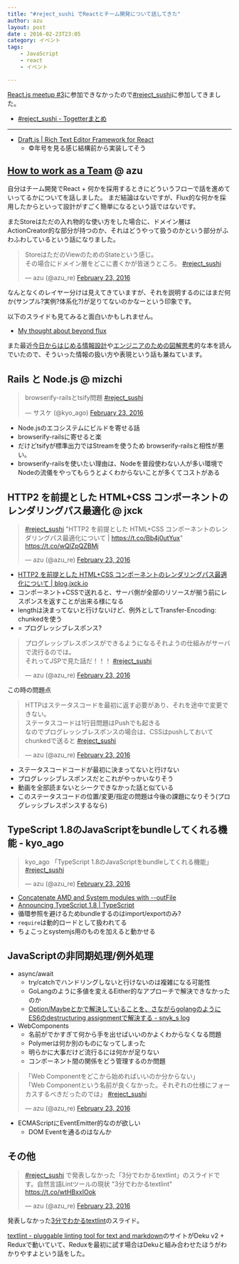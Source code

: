 ```yaml
---
title: "#reject_sushi でReactとチーム開発について話してきた"
author: azu
layout: post
date : 2016-02-23T23:05
category: イベント
tags:
    - JavaScript
    - react
    - イベント

---
```



[React.js meetup #3](http://reactjs-meetup.connpass.com/event/26229/ "React.js meetup #3")に参加できなかったので[#reject_sushi](https://twitter.com/search?f=tweets&vertical=default&q=reject_sushi&src=typd "reject_sushi")に参加してきました。

- [#reject_sushi - Togetterまとめ](http://togetter.com/li/942101 "#reject_sushi - Togetterまとめ")

----

- [Draft.js | Rich Text Editor Framework for React](https://facebook.github.io/draft-js/ "Draft.js | Rich Text Editor Framework for React")
	- ©年号を見る感じ結構前から実装してそう

	
## [How to work as a Team](http://azu.github.io/slide/2016/reject-sushi/how-to-work-team.html "How to work as a Team") @ azu

自分はチーム開発でReact + 何かを採用するときにどういうフローで話を進めていってるかについてを話しました。
まだ結論はないですが、Flux的な何かを採用したからといって設計がすごく簡単になるという話ではないです。

またStoreはただの入れ物的な使い方をした場合に、ドメイン層はActionCreator的な部分が持つのか、それはどうやって扱うのかという部分がふわふわしているという話になりました。

<blockquote class="twitter-tweet" data-lang="en"><p lang="ja" dir="ltr">StoreはただのViewのためのStateという感じ。<br>その場合にドメイン層をどこに書くかが皆迷うところ。 <a href="https://twitter.com/hashtag/reject_sushi?src=hash">#reject_sushi</a></p>&mdash; azu (@azu_re) <a href="https://twitter.com/azu_re/status/702105875771555840">February 23, 2016</a></blockquote>
<script async src="//platform.twitter.com/widgets.js" charset="utf-8"></script>

なんとなくのレイヤー分けは見えてきていますが、それを説明するのにはまだ何か(サンプル?実例?体系化?)が足りてないのかなーという印象です。

以下のスライドも見てみると面白いかもしれません。

- [My thought about beyond flux](http://www.slideshare.net/saneyuki/my-thoughy-about-beyond-flux "My thought about beyond flux")

また最近[今日からはじめる情報設計](http://www.amazon.co.jp/dp/4802510012/ "今日からはじめる情報設計")や[エンジニアのための図解思考](http://www.amazon.co.jp/dp/B00EESW7OG/ "エンジニアのための図解思考")的な本を読んでいたので、そういった情報の扱い方や表現という話も兼ねています。

## Rails と Node.js @ mizchi

<blockquote class="twitter-tweet" data-lang="en"><p lang="ja" dir="ltr">browserify-railsとtsify問題 <a href="https://twitter.com/hashtag/reject_sushi?src=hash">#reject_sushi</a></p>&mdash; サスケ (@kyo_ago) <a href="https://twitter.com/kyo_ago/status/702089989887172609">February 23, 2016</a></blockquote>
<script async src="//platform.twitter.com/widgets.js" charset="utf-8"></script>

- Node.jsのエコシステムにビルドを寄せる話
- browserify-railsに寄せると楽
- だけどtsifyが標準出力ではStreamを使うため browserify-railsと相性が悪い。
- browserify-railsを使いたい理由は、Nodeを普段使わない人が多い環境でNodeの流儀をやってもらうとよくわからないことが多くてコストがある

## HTTP2 を前提とした HTML+CSS コンポーネントのレンダリングパス最適化 @ jxck

<blockquote class="twitter-tweet" data-lang="en"><p lang="ja" dir="ltr"><a href="https://twitter.com/hashtag/reject_sushi?src=hash">#reject_sushi</a>   &quot;HTTP2 を前提とした HTML+CSS コンポーネントのレンダリングパス最適化について | <a href="https://t.co/Bb4j0utYux">https://t.co/Bb4j0utYux</a>&quot;  <a href="https://t.co/wQlZpQZBMj">https://t.co/wQlZpQZBMj</a></p>&mdash; azu (@azu_re) <a href="https://twitter.com/azu_re/status/702092500157145089">February 23, 2016</a></blockquote>
<script async src="//platform.twitter.com/widgets.js" charset="utf-8"></script>

- [HTTP2 を前提とした HTML+CSS コンポーネントのレンダリングパス最適化について | blog.jxck.io](https://blog.jxck.io/entries/2016-02-15/loading-css-over-http2.html "HTTP2 を前提とした HTML+CSS コンポーネントのレンダリングパス最適化について | blog.jxck.io")
- コンポーネント+CSSで送れると、サーバ側が全部のリソースが揃う前にレスポンスを返すことが出来る様になる
- lengthは決まってないと行けないけど、例外としてTransfer-Encoding: chunkedを使う
- = プログレッシブレスポンス?


<blockquote class="twitter-tweet" data-lang="en"><p lang="ja" dir="ltr">プログレッシブレスポンスができるようになるそれようの仕組みがサーバで流行るのでは。<br>それってJSPで見た話だ！！！ <a href="https://twitter.com/hashtag/reject_sushi?src=hash">#reject_sushi</a></p>&mdash; azu (@azu_re) <a href="https://twitter.com/azu_re/status/702093276040433664">February 23, 2016</a></blockquote>
<script async src="//platform.twitter.com/widgets.js" charset="utf-8"></script>

この時の問題点

<blockquote class="twitter-tweet" data-lang="en"><p lang="ja" dir="ltr">HTTPはステータスコードを最初に返す必要があり、それを途中で変更できない。<br>ステータスコードは1行目問題はPushでも起きる<br>なのでプログレッシブレスポンスの場合は、CSSはpushしておいてchunkedで送ると <a href="https://twitter.com/hashtag/reject_sushi?src=hash">#reject_sushi</a></p>&mdash; azu (@azu_re) <a href="https://twitter.com/azu_re/status/702094414600994816">February 23, 2016</a></blockquote>
<script async src="//platform.twitter.com/widgets.js" charset="utf-8"></script>

- ステータスコードコードが最初に決まってないと行けない
- プログレッシブレスポンスだとこれがやっかいなりそう
- 動画を全部読まないとシークできなかった話と似ている
- このステータスコードの位置/変更/指定の問題は今後の課題になりそう(プログレッシブレスポンスするなら)

## TypeScript 1.8のJavaScriptをbundleしてくれる機能 - kyo_ago

<blockquote class="twitter-tweet" data-lang="en"><p lang="ja" dir="ltr">kyo_ago 「TypeScript 1.8のJavaScriptをbundleしてくれる機能」 <a href="https://twitter.com/hashtag/reject_sushi?src=hash">#reject_sushi</a></p>&mdash; azu (@azu_re) <a href="https://twitter.com/azu_re/status/702099720164872192">February 23, 2016</a></blockquote>
<script async src="//platform.twitter.com/widgets.js" charset="utf-8"></script>

- [Concatenate AMD and System modules with --outFile](https://github.com/Microsoft/TypeScript/wiki/What's-new-in-TypeScript#concatenate-amd-and-system-modules-with---outfile "Concatenate AMD and System modules with --outFile")
- [Announcing TypeScript 1.8 | TypeScript](https://blogs.msdn.microsoft.com/typescript/2016/02/22/announcing-typescript-1-8-2/ "Announcing TypeScript 1.8 | TypeScript")
- 循環参照を避けるためbundleするのはimport/exportのみ?
- `require`は動的ロードとして扱われてる
- ちょこっとsystemjs用のものを加えると動かせる


## JavaScriptの非同期処理/例外処理

- async/await
	- try/catchでハンドリングしないと行けないのは複雑になる可能性
	- GoLangのように多値を変えるEither的なアプローチで解決できなかったのか
	- [Option/Maybeとかで解決していることを、さながらgolangのようにES6のdestructuring assignmentで解決する - snyk_s log](http://saneyukis.hatenablog.com/entry/2015/03/22/184823 "Option/Maybeとかで解決していることを、さながらgolangのようにES6のdestructuring assignmentで解決する - snyk_s log")
- WebComponents
	- 名前がでかすぎて何から手を出せばいいのかよくわからなくなる問題
	- Polymerは何か別のものになってしまった
	- 明らかに大事だけど流行るには何かが足りない
	- コンポーネント間の関係をどう管理するのか問題

<blockquote class="twitter-tweet" data-lang="en"><p lang="ja" dir="ltr">「Web Componentをどこから始めればいいのか分からない」<br>「Web Componentという名前が良くなかった。それぞれの仕様にフォーカスするべきだったのでは」 <a href="https://twitter.com/hashtag/reject_sushi?src=hash">#reject_sushi</a></p>&mdash; azu (@azu_re) <a href="https://twitter.com/azu_re/status/702118804793356288">February 23, 2016</a></blockquote>
<script async src="//platform.twitter.com/widgets.js" charset="utf-8"></script>	

- ECMAScriptにEventEmitter的なのが欲しい
	- DOM Eventを通るのはなんか

## その他

<blockquote class="twitter-tweet" data-lang="en"><p lang="ja" dir="ltr"><a href="https://twitter.com/hashtag/reject_sushi?src=hash">#reject_sushi</a> で発表しなかった「3分でわかるtextlint」のスライドです。自然言語Lintツールの現状  &quot;3分でわかるtextlint&quot;  <a href="https://t.co/wtHBxxIOok">https://t.co/wtHBxxIOok</a></p>&mdash; azu (@azu_re) <a href="https://twitter.com/azu_re/status/702133285934145536">February 23, 2016</a></blockquote>
<script async src="//platform.twitter.com/widgets.js" charset="utf-8"></script>

発表しなかった[3分でわかるtextlint](http://azu.github.io/slide/2016/reject-sushi/textlint.html "3分でわかるtextlint")のスライド。

[textlint - pluggable linting tool for text and markdown](http://textlint.github.io/ "textlint - pluggable linting tool for text and markdown")のサイトがDeku v2 + Reduxで動いていて、Reduxを最初に試す場合はDekuと組み合わせたほうがわかりやすよという話をした。